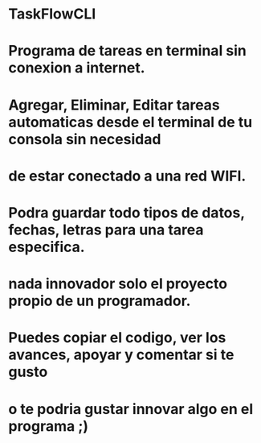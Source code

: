 # TaskFlowCLI
# Programa de tareas en terminal sin conexion a internet.

# Agregar, Eliminar, Editar tareas automaticas desde el terminal de tu consola sin necesidad
# de estar conectado a una red WIFI.

# Podra guardar todo tipos de datos, fechas, letras para una tarea especifica.
# nada innovador solo el proyecto propio de un programador.

# Puedes copiar el codigo, ver los avances, apoyar y comentar si te gusto
# o te podria gustar innovar algo en el programa ;)


